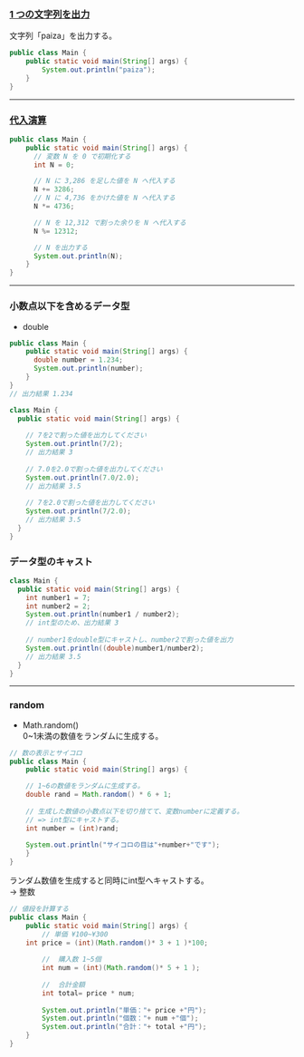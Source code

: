 ### [1 つの文字列を出力](https://paiza.jp/works/mondai/d_rank_level_up_problems/d_rank_level_up_problems__stdout_1)
文字列「paiza」を出力する。
```Java
public class Main {
    public static void main(String[] args) {
        System.out.println("paiza");
    }
}
```
***
### [代入演算](https://paiza.jp/works/mondai/d_rank_level_up_problems/d_rank_level_up_problems__arithmetic_substitution_op_boss)

```Java
public class Main {
    public static void main(String[] args) {
      // 変数 N を 0 で初期化する
      int N = 0;

      // N に 3,286 を足した値を N へ代入する
      N += 3286;
      // N に 4,736 をかけた値を N へ代入する
      N *= 4736;

      // N を 12,312 で割った余りを N へ代入する
      N %= 12312;

      // N を出力する
      System.out.println(N);
    }
}
```
***
### 小数点以下を含めるデータ型
* double
```Java
public class Main {
    public static void main(String[] args) {
      double number = 1.234;
      System.out.println(number);
    }
}
// 出力結果 1.234
```
```Java
class Main {
  public static void main(String[] args) {
    
    // 7を2で割った値を出力してください
    System.out.println(7/2);
    // 出力結果 3
    
    // 7.0を2.0で割った値を出力してください
    System.out.println(7.0/2.0);
    // 出力結果 3.5
    
    // 7を2.0で割った値を出力してください
    System.out.println(7/2.0);
    // 出力結果 3.5
  }
}
```
### データ型のキャスト
```Java
class Main {
  public static void main(String[] args) {
    int number1 = 7;
    int number2 = 2;
    System.out.println(number1 / number2);
    // int型のため、出力結果 3
    
    // number1をdouble型にキャストし、number2で割った値を出力
    System.out.println((double)number1/number2);
    // 出力結果 3.5
  }
}
```
***
### random
* Math.random()  
0~1未満の数値をランダムに生成する。
```Java
// 数の表示とサイコロ
public class Main {
	public static void main(String[] args) {

    // 1~6の数値をランダムに生成する。
    double rand = Math.random() * 6 + 1;
		
    // 生成した数値の小数点以下を切り捨てて、変数numberに定義する。
    // => int型にキャストする。
    int number = (int)rand;
    
    System.out.println("サイコロの目は"+number+"です");
	}
}
```
ランダム数値を生成すると同時にint型へキャストする。  
→ 整数
```Java
// 値段を計算する
public class Main {
	public static void main(String[] args) {
		// 単価 ¥100~¥300
    int price = (int)(Math.random()* 3 + 1 )*100;
        
		//  購入数 1~5個
		int num = (int)(Math.random()* 5 + 1 );
		
		//  合計金額
		int total= price * num;
		
		System.out.println("単価："+ price +"円");
		System.out.println("個数："+ num +"個");
		System.out.println("合計："+ total +"円");
	}
}
```
